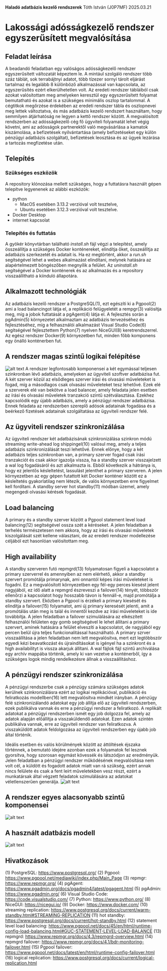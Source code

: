 **Haladó adatbázis kezelő rendszerek**
Tóth István (J0P7MF)
2025.03.21

# Lakossági adósságkezelő rendszer egyszerűsített megvalósítása

## Feladat leírása
A beadandó feladatban egy valóságos adósságkezelő rendszer egyszerűsített változatát képeztem le. A mintául szolgáló rendszer több száz táblát, sok terrabájtnyi adatot, több tízezer sornyi tárolt eljárást tartalmaz és legalább 8 különböző alkalmazással van kapcsolata, az egyszerűsítés ezért elkerülhetetlen volt. Az eredeti rendszer tábláiból csak azokat valósítottam meg amelyeken keresztül egy egyszerűsített folyamat bemutatható és azokat is a szükséges minimális oszlop tartalommal. A cégtitkok megőrzése érdekében az eredeti rendszer tábla és oszlopnevei meg lettek változtatva, és más adatbázis kezelő rendszert használtam, hogy semmilyen átjárhatóság ne legyen a kettő rendszer között.
A megvalósított rendszerben az adósságkezelő cég fő ügyviteli folyamatát lehet végig követni, ami az adósságok partnerektől való megvásárlása a kamatok kiszámolása, a befizetések nyilvántartása (amely befizetéseket egy külön pénzügyi adatbázis szolgáltat), befizetések leosztása és az ügyek lezárása a tartozás megfizetése után.

## Telepítés
### Szükséges eszközök
A repository klónozása mellett szükséges, hogy a futtatásra használt gépen telepítve legyenenek az alábbi eszközök:
- python
    - MacOS esetében 3.13.2 verzióval volt tesztelve,
    - Ubuntu esetében 3.12.3 verzióval volt tesztelve.
- Docker Desktop
- internet kapcsolat

### Telepítés és futtatás
A gyökér könyvtárban található *install.sh* fájl végzi a telepítést, amely összeállítja a szükséges Docker konténereket, elindítja őket, összeállítja az adatbázis szerkezetét és adatait is. Ha ez megtörtént, akkor a *run.sh* segítségével lehet a webes alkalmazást elindítani, melynek hatására az alapértelmezett böngészőben megnyílik a felület.
Az *uninstall.sh* segítségével a Docker konténerek és az alkalmazás és a repository visszaállítható a kiinduló állapotára.

## Alkalmazott technológiák
Az adatbázis kezelő rendszer a PostgreSQL(1), ezt egészíti ki a Pgpool(2) ami a load balancingot látja el, a replikáció felügyeletét a rempgr(3) valósítja meg, míg a jobok futtatását a pgAgent(4) látja el. A fejlesztés során a pgAdmin(5) környezetet alkalmaztam az adatbázis tervezéséhez és fejlesztéséhez, míg a felhasználói alkalmazást Visual Studio Code(6) segítségével fejlesztettem Python(7) nyelven NiceGUI(8) keretrendszerrel. Az egész rendszer Docker(9) környezetben fut, minden főbb komponens egy önálló konténerben fut.

## A rendszer magas szintű logikai felépítése
![alt text](doc/high_level.png)
A rendszer legfontosabb komponensei a két egymással teljesen szinkronban lévő adatbázis, amelyeken az ügyviteli szoftver adatbázisa fut. A két szerver közül az elsődleges szerver írási és olvasási műveleteket is fogad, míg a másodlagos csak olvasási műveleteket tesz lehetővé. Ezek elé a szerverek elé van bekötve a load balancer, amely feladata jelen esetben az írási és olvasási műveletek tranzakció szintű szétválasztása. Ezekhez kapcsolódik egy újabb adatbázis, amely a pénzügyi rendszer adatbázisa. Ennek feladata az rendszerben szereplő adósok adatainak fogadása és a beérkező fizetések adatainak szolgáltatása az ügyviteli rendszer felé.
 
## Az ügyviteli rendszer szinkronizálása
Az ügyviteli rendszer két adatbázisának szinkronizálása szinkron módú streaming write-ahead log shippingel(10) valósul meg, amely a teljes adatbázis szinkronizálását teszi lehetővé. Ennek előnye, hogy a két adatbázis teljes szinkronban van, a primary szerver fogad csak írási tranzakciót és csak akkor igazolja vissza, ha a standby szerver visszajelzett a wal log fogadásáról és azt alkalmazta is. Ebből következik a hátránya is, hogy ez jelentős késleltetést, lassulást jelenthet a primary szerveren. A jelen környezetben az egy gépen futattott két Docker konténer között ez a késleltetés gyakorlatilag nem létezik, de valós környezetben erre figyelmet kell fordítani. A standby server hot standby(11) módban üzemel, amely megengedi olvasási kérések fogadását.

## Load balancing
A primary és a standby szerver között a Pgpool statement level load balancing(12) segítségével ossza szét a kéréseket. A jelen feladatban a terhelés természetesen nem akkora, hogy az írási és olvasási műveletek kiszolgálását szét kellene választani, de az eredeti rendszer modellezése céljából ezt hasonlóan valósítottam meg.

## High availability
A standby szerveren futó repmgrd(13) folyamatosan figyeli a kapcsolatot a primary szerverrel és amennyiben az nem elérhető, akkor a standby szervert promótálja primarynak, ami onnantól képes írási műveleteket is fogadni. Ez a megvalósított környezetben egy fél-egy perces kiesést jelent nagyjából, ez idő alatt a repmgrd észreveszi a failover(14) tényét, többször ellenőrzi a kapcsolatot hogy hosszabb távon is fennáll-e, majd promótálja a standby szervert. Eközben a Pgpool is érzékeli a primary kiesését és elindítja a failover(15) folyamatot, ami új primary keresését jelenti, amit a promótálás után meg is talál és innentől kezdve az írási műveleteket is ide továbbítja. A jelen feladatban a failover szimulálására az elkészített felhasználói felületen egy gomb segítségével le lehet állítani a primary szervert, aminek hatására a felület elveszíti a kapcsolatot, de nagyjából egy percen belül újra teljes funkcionalitással használható.
A primary szrver visszaállítása a jelen feladatban nem lett megvalósítva, mert ezt legtöbbször egyedi kézi beavatkozást és újraindításokat is igényel ha a szinkront és a high availabilityt is vissza akarjuk állítani. A wal fájlok fájl szintű archiválása egy archív mappába történik, amely ki van vezetve a konténerből, így a szükséges logok mindig rendelkezésre állnak a visszaállításhoz.

## A pénzügyi rendszer szinkronizálása
A pénzügyi rendszerbe csak a pénzügy számára szükséges adatok kerülnek szinkronizálásra ezért az logikai replikációval, publikáció és feliratkozás modellben(16) lett megvalósítva mindkét irányban. A pénzügy felé szinkronizálandó adatokat egy job állítja elő az ügyviteli rendszerben, ezek publikálva vannak és erre a pénzügyi rendszer a feliratkozó. A replikált adatokat a pénzügyi rendszerben ismét egy job dolgozza fel, amely az adatok alapján előállítja a visszaküldendő adatokat. Ezen adatok szintén publikálva vannak, erre az ügyviteli rendszer van feliratkozva. A visszaküldött adatok feldolgozása az ügyviteli rendszerben egy újabb job által történik.
 
Ideális esetben és valós körülmények között az áttöltések éjszaka történnek, a bemutató idejére azonban ezek a folyamatok fel lesznek gyorsítva, hogy szorosan egymást kövessék és látszódjon az eredményük.
Jelen feladatban a pénzügyi rendszer működésének megvalósítása nem volt cél, a küldött és fogadott adatok miatt van rá szükség, ezért annak nincs felülete és csak a fent leírt műveletekben vesz részt, ezért a munkatársak által végzett feladatok szimulálására az adatokat véletlenszerűen generálja.
![alt text](doc/logical_repl.png)
 
## A rendszer egyes alacsonyabb szintű komponensei
 ![alt text](doc/low_level.png)
## A használt adatbázis modell
 ![alt text](doc/erd.png)
 
## Hivatkozások
(1) PostgreSQL: https://www.postgresql.org/
(2) Pgpool: https://www.pgpool.net/mediawiki/index.php/Main_Page
(3) repmgr: https://www.repmgr.org/
(4) pgAgent: https://www.pgadmin.org/docs/pgadmin4/latest/pgagent.html
(5) pgAdmin: https://www.pgadmin.org/
(6) Visual Studio Code: https://code.visualstudio.com/
(7) Python: https://www.python.org/
(8) NiceGUI: https://nicegui.io/
(9) Docker: https://www.docker.com/
(10) streaming replication: https://www.postgresql.org/docs/current/warm-standby.html#STREAMING-REPLICATION
(11) hot standby: https://www.postgresql.org/docs/current/hot-standby.html
(12) statement level load balancing: https://www.pgpool.net/docs/45/en/html/runtime-config-load-balancing.html#GUC-STATEMENT-LEVEL-LOAD-BALANCE
(13) repmgrd: https://www.repmgr.org/docs/4.3/repmgrd-overview.html
(14) repmgrd failover: https://www.repmgr.org/docs/4.1/bdr-monitoring-failover.html
(15) Pgpool failover: https://www.pgpool.net/docs/latest/en/html/runtime-config-failover.html
(16) logical replication: https://www.postgresql.org/docs/current/logical-replication.html

